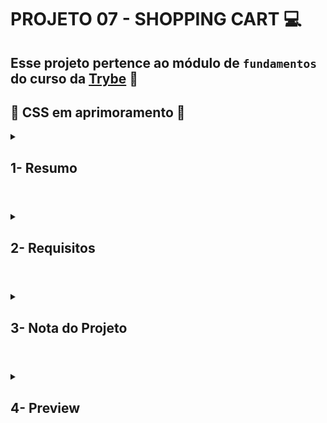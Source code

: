 # PROJETO 07 - SHOPPING CART :computer:

## Esse projeto pertence ao módulo de `fundamentos` do curso da [Trybe](https://www.betrybe.com/) :green_heart:

## :construction: CSS em aprimoramento :construction:
 
<details>
 
<summary>
  
## 1- Resumo
  
</summary>

No projeto Shopping Cart pude colocar em prática os conhecimentos adquiridos sobre JavaScript Assíncrono (Promises/Fetch/Async/Await). Utilizando o método TDD (Test Driven Development) e garantindo um código de boa qualidade com boa cobertura de teste, simulei um carrinho de compras de e-commerce totalmente dinâmico que recebe informações de uma API. Veja mais abaixo!
  
</details>

#

<details>
 
<summary>
 
## 2- Requisitos

</summary>

### I. (TDD) Desenvolva testes de no mínimo 25% de cobertura total e 100% da função fetchProducts

### II. Crie uma listagem de produtos

### III. (TDD) Desenvolva testes de no mínimo 50% de cobertura total e 100% da função fetchItem

### IV. Adicione o produto ao carrinho de compras

### V. Remova o item do carrinho de compras ao clicar nele

### VI. (TDD) Desenvolva testes de no mínimo 75% de cobertura total e 100% da função saveCartItems

### VII. (TDD) Desenvolva testes para atingir 100% de cobertura total e 100% da função getSavedCartItems

### VIII. Carregue o carrinho de compras ao iniciar a página

### IX. Calcule o valor total dos itens do carrinho de compras

### X. Limpe o carrinho de compras

### XI. Adicione um texto de carregando durante uma requisição à API

</details>

# 

<details>
 
<summary>

## 3- Nota do Projeto
 
</summary>

## 100% :heavy_check_mark:

![Project-Shopping-Cart-Grade]()

</details> 
 
# 

<details>
 
<summary>

## 4- Preview

</summary>

  
</details>
